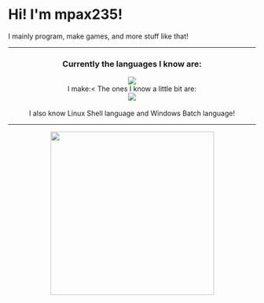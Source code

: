 <h1>Hi! I'm mpax235!</h1>
I mainly program, make games, and more stuff like that!

<hr>
<h3 align="center">Currently the languages I know are:</h3>
<p align="center">
  <a href="https://skillicons.dev" align="center">
    <img src="https://skillicons.dev/icons?i=html,css,js,powershell,py" />
  </a><br>
  <a align="center">I make:<
  <a align="center">The ones I know a little bit are:</a><br>
  <a href="https://skillicons.dev" align="center">
    <img src="https://skillicons.dev/icons?i=c,cpp,ts,haxeflixel" />
  </a><br><br>
  <a align="center">I also know Linux Shell language and Windows Batch language!</a>
</p>
<hr>
<p align="center">
  <a href="#">
    <img align="center" src="https://github-readme-stats.vercel.app/api/top-langs/?username=mpax235&layout=compact" width="333" />
  </a>
</p>
